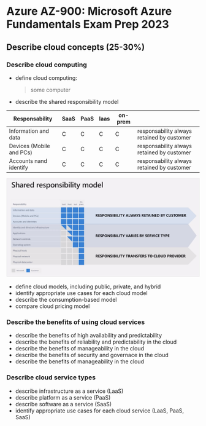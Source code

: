 # Azure AZ-900: Microsoft Azure Fundamentals Exam Prep 2023

## Describe cloud concepts (25-30%)
### Describe cloud computing
- define cloud computing:
    > some computer
- describe the shared responsibility model

| Responsability | SaaS | PaaS | Iaas | on-prem | |
|---|---|---|---|---|---|
|Information and data|C|C|C|C|responsability always retained by customer|
|Devices (Mobile and PCs)|C|C|C|C|responsability always retained by customer|
|Accounts nand identify|C|C|C|C|responsability always retained by customer|

![image](https://github.com/ju4nmoreno/Azure-notes/blob/main/shared%20responsibility%20model.png)

- define cloud models, including public, private, and hybrid
- identify appropriate use cases for each cloud model
- describe the consumption-based model
- compare cloud pricing model

### Describe the benefits of using cloud services
- describe the benefits of high availability and predictability
- describe the benefits of reliability and predictability in the cloud
- describe the benefits of manageability in the cloud
- describe the benefits of security and governace in the cloud
- describe the benefits of manageability in the cloud

### Describe cloud service types
- describe infrastructure as a service (LaaS)
- describe platform as a service (PaaS)
- describe software as a service (SaaS)
- identify appropriate use cases for each cloud service (LaaS, PaaS, SaaS)
